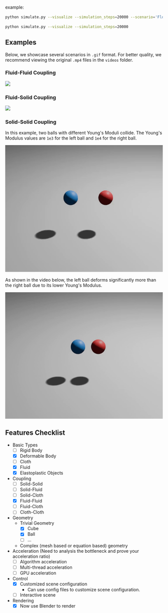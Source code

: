 example:

```bash
python simulate.py --visualize --simulation_steps=20000 --scenario='Flood'
```

```bash
python simulate.py --visualize --simulation_steps=20000
```

## Examples
Below, we showcase several scenarios in `.gif` format. For better quality, we recommend viewing the original `.mp4` files in the `videos` folder.

### Fluid-Fluid Coupling
![](./videos/TwoFluid.gif)

### Fluid-Solid Coupling
![](./videos/Flood.gif)

### Solid-Solid Coupling

In this example, two balls with different Young's Moduli collide. The Young's Modulus values are `1e3` for the left ball and `1e4` for the right ball.

![](./videos/TwoBalls.gif)

As shown in the video below, the left ball deforms significantly more than the right ball due to its lower Young's Modulus.

![](./videos/TwoBalls_extracted.gif)


## Features Checklist

- Basic Types
  - [ ] Rigid Body
  - [x] Deformable Body
  - [ ] Cloth
  - [x] Fluid
  - [x] Elastoplastic Objects
- Coupling
  - [ ] Solid-Solid
  - [ ] Solid-Fluid
  - [ ] Solid-Cloth
  - [x] Fluid-Fluid
  - [ ] Fluid-Cloth
  - [ ] Cloth-Cloth
- Geometry
  - Trivial Geometry
    - [x] Cube
    - [x] Ball
    - [ ] ...
  - Complex (mesh based or equation based) geometry
- Acceleration (Need to analysis the bottleneck and prove your acceleration ratio)
  - [ ] Algorithm acceleration
  - [ ] Multi-thread acceleration
  - [ ] GPU acceleration
- Control
  - [x] Customized scene configuration
    - Can use config files to customize scene configuration.
  - [ ] Interactive scene
- Rendering
  - [x] Now use Blender to render
